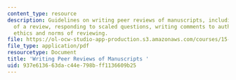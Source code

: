 ```yaml
---
content_type: resource
description: Guidelines on writing peer reviews of manuscripts, including the purpose
  of a review, responding to scaled questions, writing comments to authors, and the
  ethics and norms of reviewing.
file: https://ol-ocw-studio-app-production.s3.amazonaws.com/courses/15-289-communication-skills-for-academics-spring-2002/937e613663dac44e798bff1136609b25_teach_note_pee_rev.pdf
file_type: application/pdf
resourcetype: Document
title: 'Writing Peer Reviews of Manuscripts '
uid: 937e6136-63da-c44e-798b-ff1136609b25
---
```

